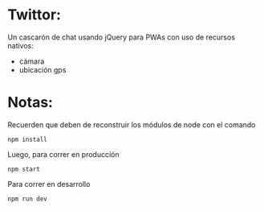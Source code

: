 # Twittor:

Un cascarón de chat usando jQuery para PWAs con uso de recursos nativos:
* cámara
* ubicación gps

# Notas:
Recuerden que deben de reconstruir los módulos de node con el comando

```
npm install
```

Luego, para correr en producción
```
npm start
```

Para correr en desarrollo
```
npm run dev
```
